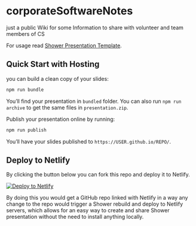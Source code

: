 # corporateSoftwareNotes

just a public Wiki for some Information to share with volunteer and team members of CS

For usage read [Shower Presentation Template](template.md).

## Quick Start with Hosting

you can build a clean copy of your slides:

```sh
npm run bundle
```

You’ll find your presentation in `bundled` folder. You can also run `npm run archive` to get the same files in `presentation.zip`.

Publish your presentation online by running:

```sh
npm run publish
```

You’ll have your slides published to `https://USER.github.io/REPO/`.

## Deploy to Netlify

By clicking the button below you can fork this repo and deploy it to Netlify.

[![Deploy to Netlify](https://www.netlify.com/img/deploy/button.svg)](https://app.netlify.com/start/deploy?repository=https://github.com/onlineCodes/corporateSoftwareNotes)

By doing this you would get a GitHub repo linked with Netlify in a way any change to the repo would trigger a Shower rebuild and deploy to Netlify servers, which allows for an easy way to create and share Shower presentation without the need to install anything locally.

